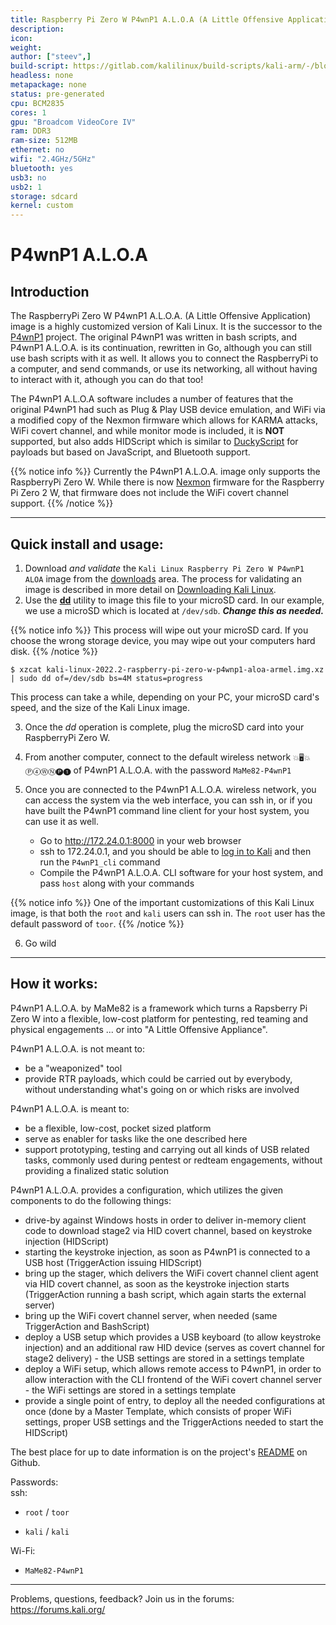 ```yaml
---
title: Raspberry Pi Zero W P4wnP1 A.L.O.A (A Little Offensive Application)
description:
icon:
weight:
author: ["steev",]
build-script: https://gitlab.com/kalilinux/build-scripts/kali-arm/-/blob/master/raspberry-pi-zero-w-p4wnp1-aloa.sh
headless: none
metapackage: none
status: pre-generated
cpu: BCM2835
cores: 1
gpu: "Broadcom VideoCore IV"
ram: DDR3
ram-size: 512MB
ethernet: no
wifi: "2.4GHz/5GHz"
bluetooth: yes
usb3: no
usb2: 1
storage: sdcard
kernel: custom
---
```


# P4wnP1 A.L.O.A

## Introduction

The RaspberryPi Zero W P4wnP1 A.L.O.A. (A Little Offensive Application) image is a highly customized version of Kali Linux.  It is the successor to the [P4wnP1](https://p4wnp1.readthedocs.io/en/latest/) project.  The original P4wnP1 was written in bash scripts, and P4wnP1 A.L.O.A. is its continuation, rewritten in Go, although you can still use bash scripts with it as well.  It allows you to connect the RaspberryPi to a computer, and send commands, or use its networking, all without having to interact with it, athough you can do that too!

The P4wnP1 A.L.O.A software includes a number of features that the original P4wnP1 had such as Plug & Play USB device emulation, and WiFi via a modified copy of the Nexmon firmware which allows for KARMA attacks, WiFi covert channel, and while monitor mode is included, it is **NOT** supported, but also adds HIDScript which is similar to [DuckyScript](https://github.com/hak5darren/USB-Rubber-Ducky/wiki/Duckyscript) for payloads but based on JavaScript, and Bluetooth support.

{{% notice info %}}
Currently the P4wnP1 A.L.O.A. image only supports the RaspberryPi Zero W.  While there is now [Nexmon](https://github.com/seemoo-lab/nexmon) firmware for the Raspberry Pi Zero 2 W, that firmware does not include the WiFi covert channel support.
{{% /notice %}}

- - -

## Quick install and usage:

1. Download _and validate_ the `Kali Linux Raspberry Pi Zero W P4wnP1 ALOA` image from the [downloads](/get-kali/) area. The process for validating an image is described in more detail on [Downloading Kali Linux](/docs/introduction/download-official-kali-linux-images/).
2. Use the **[dd](https://manpages.debian.org/testing/coreutils/dd.1.en.html)** utility to image this file to your microSD card. In our example, we use a microSD which is located at `/dev/sdb`. **_Change this as needed._**

{{% notice info %}}
This process will wipe out your microSD card. If you choose the wrong storage device, you may wipe out your computers hard disk.
{{% /notice %}}

```console
$ xzcat kali-linux-2022.2-raspberry-pi-zero-w-p4wnp1-aloa-armel.img.xz | sudo dd of=/dev/sdb bs=4M status=progress
```

This process can take a while, depending on your PC, your microSD card's speed, and the size of the Kali Linux image.

3. Once the _dd_ operation is complete, plug the microSD card into your RaspberryPi Zero W.

4. From another computer, connect to the default wireless network `💥🖥💥 Ⓟ➃ⓌⓃ🅟❶` of P4wnP1 A.L.O.A. with the password `MaMe82-P4wnP1`

5. Once you are connected to the P4wnP1 A.L.O.A. wireless network, you can access the system via the web interface, you can ssh in, or if you have built the P4wnP1 command line client for your host system, you can use it as well.
   - Go to http://172.24.0.1:8000 in your web browser
   - ssh to 172.24.0.1, and you should be able to [log in to Kali](/docs/introduction/default-credentials/) and then run the `P4wnP1_cli` command
   - Compile the P4wnP1 A.L.O.A. CLI software for your host system, and pass `host` along with your commands 

{{% notice info %}}
One of the important customizations of this Kali Linux image, is that both the `root` and `kali` users can ssh in.
The `root` user has the default password of `toor`.
{{% /notice %}}

6. Go wild


- - -

## How it works:

P4wnP1 A.L.O.A. by MaMe82 is a framework which turns a Rapsberry Pi Zero W into a flexible, low-cost platform for pentesting, red teaming and physical engagements ... or into "A Little Offensive Appliance".

P4wnP1 A.L.O.A. is not meant to:

   - be a "weaponized" tool
   - provide RTR payloads, which could be carried out by everybody, without understanding what's going on or which risks are involved

P4wnP1 A.L.O.A. is meant to:

   - be a flexible, low-cost, pocket sized platform
   - serve as enabler for tasks like the one described here
   - support prototyping, testing and carrying out all kinds of USB related tasks, commonly used during pentest or redteam engagements, without providing a finalized static solution

 P4wnP1 A.L.O.A. provides a configuration, which utilizes the given components to do the following things:

   - drive-by against Windows hosts in order to deliver in-memory client code to download stage2 via HID covert channel, based on keystroke injection (HIDScript)
   - starting the keystroke injection, as soon as P4wnP1 is connected to a USB host (TriggerAction issuing HIDScript)
   - bring up the stager, which delivers the WiFi covert channel client agent via HID covert channel, as soon as the keystroke injection starts (TriggerAction running a bash script, which again starts the external server)
   - bring up the WiFi covert channel server, when needed (same TriggerAction and BashScript)
   - deploy a USB setup which provides a USB keyboard (to allow keystroke injection) and an additional raw HID device (serves as covert channel for stage2 delivery) - the USB settings are stored in a settings template
   - deploy a WiFi setup, which allows remote access to P4wnP1, in order to allow interaction with the CLI frontend of the WiFi covert channel server - the WiFi settings are stored in a settings template
   - provide a single point of entry, to deploy all the needed configurations at once (done by a Master Template, which consists of proper WiFi settings, proper USB settings and the TriggerActions needed to start the HIDScript)


The best place for up to date information is on the project's [README](https://github.com/RoganDawes/P4wnP1_aloa/blob/master/README.md) on Github.  

Passwords:  
ssh: 
   - `root` / `toor`

   - `kali` / `kali`
  
Wi-Fi: 
   - `MaMe82-P4wnP1`


- - -

Problems, questions, feedback? Join us in the forums:  
https://forums.kali.org/